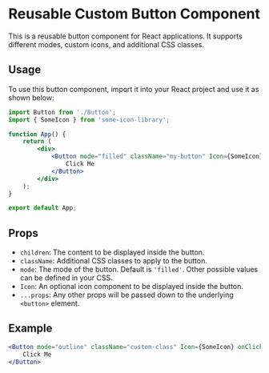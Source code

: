 # Reusable Custom Button Component

This is a reusable button component for React applications. It supports different modes, custom icons, and additional CSS classes.

## Usage

To use this button component, import it into your React project and use it as shown below:

```jsx
import Button from './Button';
import { SomeIcon } from 'some-icon-library';

function App() {
    return (
        <div>
            <Button mode="filled" className="my-button" Icon={SomeIcon}>
                Click Me
            </Button>
        </div>
    );
}

export default App;
```

## Props

- `children`: The content to be displayed inside the button.
- `className`: Additional CSS classes to apply to the button.
- `mode`: The mode of the button. Default is `'filled'`. Other possible values can be defined in your CSS.
- `Icon`: An optional icon component to be displayed inside the button.
- `...props`: Any other props will be passed down to the underlying `<button>` element.

## Example

```jsx
<Button mode="outline" className="custom-class" Icon={SomeIcon} onClick={() => alert('Button clicked!')}>
    Click Me
</Button>
```
